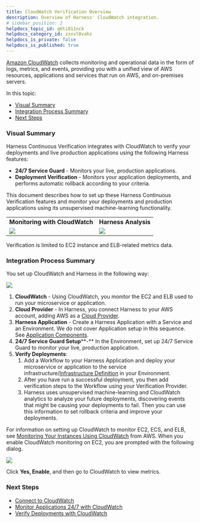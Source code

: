 ```yaml
---
title: CloudWatch Verification Overview
description: Overview of Harness' CloudWatch integration.
# sidebar_position: 2
helpdocs_topic_id: q6ti811nck
helpdocs_category_id: zxxvl8vahz
helpdocs_is_private: false
helpdocs_is_published: true
---
```


[Amazon CloudWatch](https://aws.amazon.com/cloudwatch/) collects monitoring and operational data in the form of logs, metrics, and events, providing you with a unified view of AWS resources, applications and services that run on AWS, and on-premises servers.

In this topic:

* [Visual Summary](#visual_summary)
* [Integration Process Summary](#anchor_1)
* [Next Steps](#next_steps)


### Visual Summary

Harness Continuous Verification integrates with CloudWatch to verify your deployments and live production applications using the following Harness features:

* **24/7 Service Guard** - Monitors your live, production applications.
* **Deployment Verification** - Monitors your application deployments, and performs automatic rollback according to your criteria.

This document describes how to set up these Harness Continuous Verification features and monitor your deployments and production applications using its unsupervised machine-learning functionality.

|  |  |
| --- | --- |
| **Monitoring with CloudWatch** | **Harness Analysis** |
| ![](./static/cloudwatch-left.png) | ![](./static/cloudwatch-right.png) |

Verification is limited to EC2 instance and ELB-related metrics data.
### Integration Process Summary

You set up CloudWatch and Harness in the following way:

![](./static/cloud-watch-verification-overview-33.png)

1. **CloudWatch** - Using CloudWatch, you monitor the EC2 and ELB used to run your microservice or application.
2. **Cloud Provider** - In Harness, you connect Harness to your AWS account, adding AWS as a [Cloud Provider](../../../../firstgen-platform/account/manage-connectors/cloud-providers.md).
3. **Harness Application** - Create a Harness Application with a Service and an Environment. We do not cover Application setup in this sequence. See [Application Components](../../../model-cd-pipeline/applications/application-configuration.md).
4. **​24/7 Service Guard Setup****-** In the Environment, set up 24/7 Service Guard to monitor your live, production application.
5. ​**Verify Deployments**:
	1. Add a Workflow to your Harness Application and deploy your microservice or application to the service infrastructure/[Infrastructure Definition](../../../model-cd-pipeline/environments/environment-configuration.md#add-an-infrastructure-definition) in your Environment.
	2. After you have run a successful deployment, you then add verification steps to the Workflow using your Verification Provider.
	3. Harness uses unsupervised machine-learning and CloudWatch analytics to analyze your future deployments, discovering events that might be causing your deployments to fail. Then you can use this information to set rollback criteria and improve your deployments.

For information on setting up CloudWatch to monitor EC2, ECS, and ELB, see [Monitoring Your Instances Using CloudWatch](https://docs.aws.amazon.com/AWSEC2/latest/UserGuide/using-cloudwatch.html) from AWS. When you enable CloudWatch monitoring on EC2, you are prompted with the following dialog.

![](./static/cloud-watch-verification-overview-34.png)

Click **Yes, Enable**, and then go to CloudWatch to view metrics.


### Next Steps

* [Connect to CloudWatch](../../cloud-watch-verification/cloud-watch-connection-setup.md)
* [Monitor Applications 24/7 with CloudWatch](../../cloud-watch-verification/2-24-7-service-guard-for-cloud-watch.md)
* [Verify Deployments with CloudWatch](../../cloud-watch-verification/3-verify-deployments-with-cloud-watch.md)

